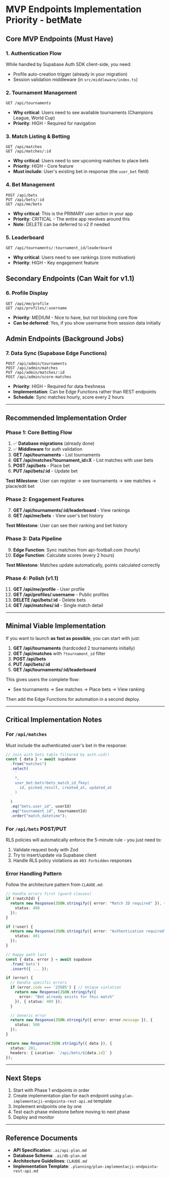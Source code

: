 # MVP Endpoints Implementation Priority - betMate

## Core MVP Endpoints (Must Have)

### 1. Authentication Flow

While handled by Supabase Auth SDK client-side, you need:

- Profile auto-creation trigger (already in your migration)
- Session validation middleware (in `src/middleware/index.ts`)

### 2. Tournament Management

```
GET /api/tournaments
```

- **Why critical**: Users need to see available tournaments (Champions League, World Cup)
- **Priority**: HIGH - Required for navigation

### 3. Match Listing & Betting

```
GET /api/matches
GET /api/matches/:id
```

- **Why critical**: Users need to see upcoming matches to place bets
- **Priority**: HIGH - Core feature
- **Must include**: User's existing bet in response (the `user_bet` field)

### 4. Bet Management

```
POST /api/bets
PUT /api/bets/:id
GET /api/me/bets
```

- **Why critical**: This is the PRIMARY user action in your app
- **Priority**: CRITICAL - The entire app revolves around this
- **Note**: DELETE can be deferred to v2 if needed

### 5. Leaderboard

```
GET /api/tournaments/:tournament_id/leaderboard
```

- **Why critical**: Users need to see rankings (core motivation)
- **Priority**: HIGH - Key engagement feature

## Secondary Endpoints (Can Wait for v1.1)

### 6. Profile Display

```
GET /api/me/profile
GET /api/profiles/:username
```

- **Priority**: MEDIUM - Nice to have, but not blocking core flow
- **Can be deferred**: Yes, if you show username from session data initially

## Admin Endpoints (Background Jobs)

### 7. Data Sync (Supabase Edge Functions)

```
POST /api/admin/tournaments
POST /api/admin/matches
PUT /api/admin/matches/:id
POST /api/admin/score-matches
```

- **Priority**: HIGH - Required for data freshness
- **Implementation**: Can be Edge Functions rather than REST endpoints
- **Schedule**: Sync matches hourly, score every 2 hours

---

## Recommended Implementation Order

### Phase 1: Core Betting Flow

1. ✅ **Database migrations** (already done)
2. ✅ **Middleware** for auth validation
3. **GET /api/tournaments** - List tournaments
4. **GET /api/matches?tournament_id=X** - List matches with user bets
5. **POST /api/bets** - Place bet
6. **PUT /api/bets/:id** - Update bet

**Test Milestone**: User can register → see tournaments → see matches → place/edit bet

### Phase 2: Engagement Features

7. **GET /api/tournaments/:id/leaderboard** - View rankings
8. **GET /api/me/bets** - View user's bet history

**Test Milestone**: User can see their ranking and bet history

### Phase 3: Data Pipeline

9. **Edge Function**: Sync matches from api-football.com (hourly)
10. **Edge Function**: Calculate scores (every 2 hours)

**Test Milestone**: Matches update automatically, points calculated correctly

### Phase 4: Polish (v1.1)

11. **GET /api/me/profile** - User profile
12. **GET /api/profiles/:username** - Public profiles
13. **DELETE /api/bets/:id** - Delete bets
14. **GET /api/matches/:id** - Single match detail

---

## Minimal Viable Implementation

If you want to launch **as fast as possible**, you can start with just:

1. **GET /api/tournaments** (hardcoded 2 tournaments initially)
2. **GET /api/matches** with `?tournament_id` filter
3. **POST /api/bets**
4. **PUT /api/bets/:id**
5. **GET /api/tournaments/:id/leaderboard**

This gives users the complete flow:

- See tournaments → See matches → Place bets → View ranking

Then add the Edge Functions for automation in a second deploy.

---

## Critical Implementation Notes

### For `/api/matches`

Must include the authenticated user's bet in the response:

```typescript
// Join with bets table filtered by auth.uid()
const { data } = await supabase
  .from("matches")
  .select(
    `
    *,
    user_bet:bets!bets_match_id_fkey(
      id, picked_result, created_at, updated_at
    )
  `
  )
  .eq("bets.user_id", userId)
  .eq("tournament_id", tournamentId)
  .order("match_datetime");
```

### For `/api/bets` POST/PUT

RLS policies will automatically enforce the 5-minute rule - you just need to:

1. Validate request body with Zod
2. Try to insert/update via Supabase client
3. Handle RLS policy violations as `403 Forbidden` responses

### Error Handling Pattern

Follow the architecture pattern from `CLAUDE.md`:

```typescript
// Handle errors first (guard clauses)
if (!matchId) {
  return new Response(JSON.stringify({ error: "Match ID required" }), {
    status: 400
  });
}

if (!user) {
  return new Response(JSON.stringify({ error: "Authentication required" }), {
    status: 401
  });
}

// Happy path last
const { data, error } = await supabase
  .from('bets')
  .insert({ ... });

if (error) {
  // Handle specific errors
  if (error.code === '23505') { // Unique violation
    return new Response(JSON.stringify({
      error: "Bet already exists for this match"
    }), { status: 409 });
  }

  // Generic error
  return new Response(JSON.stringify({ error: error.message }), {
    status: 500
  });
}

return new Response(JSON.stringify({ data }), {
  status: 201,
  headers: { Location: `/api/bets/${data.id}` }
});
```

---

## Next Steps

1. Start with Phase 1 endpoints in order
2. Create implementation plan for each endpoint using `plan-implementacji-endpointa-rest-api.md` template
3. Implement endpoints one by one
4. Test each phase milestone before moving to next phase
5. Deploy and monitor

---

## Reference Documents

- **API Specification**: `.ai/api-plan.md`
- **Database Schema**: `.ai/db-plan.md`
- **Architecture Guidelines**: `CLAUDE.md`
- **Implementation Template**: `.planning/plan-implementacji-endpointa-rest-api.md`
